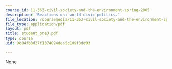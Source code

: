 ```yaml
---
course_id: 11-363-civil-society-and-the-environment-spring-2005
description: 'Reactions on: world civic politics.'
file_location: /coursemedia/11-363-civil-society-and-the-environment-spring-2005/9c84fb3d27f1374024dea5c109f3de93_student_one3.pdf
file_type: application/pdf
layout: pdf
title: student_one3.pdf
type: course
uid: 9c84fb3d27f1374024dea5c109f3de93

---
```

None